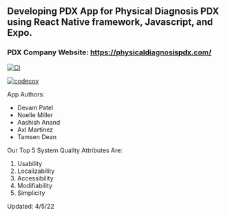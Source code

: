 ## Developing PDX App for Physical Diagnosis PDX using React Native framework, Javascript, and Expo.

### PDX Company Website: https://physicaldiagnosispdx.com/

[![CI](https://github.com/upcs/cs341-spring-2022-diagnosis/actions/workflows/main.yml/badge.svg?branch=master&event=push)](https://github.com/upcs/cs341-spring-2022-diagnosis/actions/workflows/main.yml)

[![codecov](https://codecov.io/gh/upcs/cs341-spring-2022-diagnosis/branch/master/graph/badge.svg?token=3RL7cVKmmv)](https://codecov.io/gh/upcs/cs341-spring-2022-diagnosis)

App Authors: 
- Devam Patel
- Noelle Miller
- Aashish Anand
- Axl Martinez 
- Tamsen Dean

Our Top 5 System Quality Attributes Are:
1) Usability
2) Localizability 
3) Accessibility
4) Modifiability
5) Simplicity

Updated: 4/5/22
